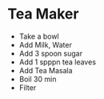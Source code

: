 # Tea Maker
- Take a bowl
- Add Milk, Water
- Add 3 spoon sugar
- Add 1 spppn tea leaves
- Add Tea Masala
- Boil 30 min
- Filter
